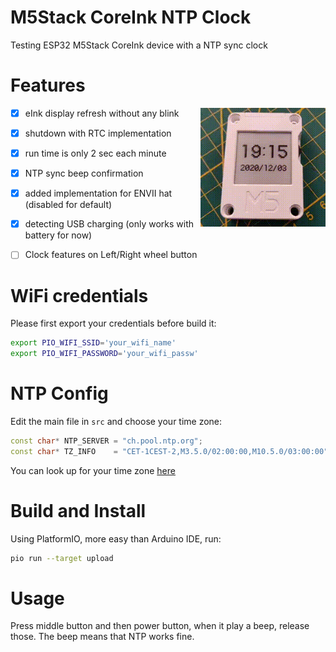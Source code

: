 # M5Stack CoreInk NTP Clock

Testing ESP32 M5Stack CoreInk device with a NTP sync clock


# Features

<a href="https://www.youtube.com/watch?v=FnVP3CCfwGk" target="_blank"><img src="images/ntp_clock_eink_refresh.gif" align="right" width="200"></a>

- [x] eInk display refresh without any blink
- [x] shutdown with RTC implementation
- [x] run time is only 2 sec each minute
- [x] NTP sync beep confirmation
- [x] added implementation for ENVII hat (disabled for default)
- [x] detecting USB charging (only works with battery for now)
- [ ] Clock features on Left/Right wheel button


# WiFi credentials

Please first export your credentials before build it:

```bash
export PIO_WIFI_SSID='your_wifi_name'
export PIO_WIFI_PASSWORD='your_wifi_passw'
```

# NTP Config

Edit the main file in `src` and choose your time zone:

```C++
const char* NTP_SERVER = "ch.pool.ntp.org";
const char* TZ_INFO    = "CET-1CEST-2,M3.5.0/02:00:00,M10.5.0/03:00:00";
```

You can look up for your time zone [here](https://remotemonitoringsystems.ca/time-zone-abbreviations.php)


# Build and Install

Using PlatformIO, more easy than Arduino IDE, run:

```bash
pio run --target upload
```

# Usage

Press middle button and then power button, when it play a beep, release those. The beep means that NTP works fine.
